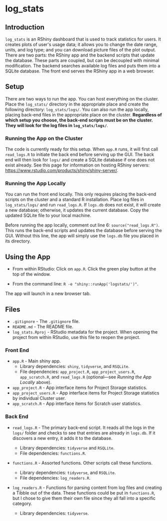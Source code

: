 # log_stats

## Introduction
`log_stats` is an RShiny dashboard that is used to track statistics for users. It creates plots of user's usage data; it allows you to change the date range, units, and log type; and you can download picture files of the plot output. There are two parts: the RShiny app and the backend scripts that update the database. These parts are coupled, but can be decoupled with minimal modification. The backend searches available log files and puts them into a SQLite database. The front end serves the RShiny app in a web browser.

## Setup

There are two ways to run the app. You can host everything on the cluster. Place the `log_stats/` directory in the appropriate place and create the following directory: `log_stats/logs/`. You can also run the app locally, placing back-end files in the appropriate place on the cluster. **Regardless of which setup you choose, the back-end scripts must be on the cluster. They will look for the log files in `log_stats/logs/`**.

### Running the App on the Cluster

The code is currently ready for this setup. When `app.R` runs, it will first call `read_logs.R` to initiate the back end before serving up the GUI. The back end will then look for `logs/` and create a SQLite database if one does not exist already. See this page for information on hosting RShiny servers: https://www.rstudio.com/products/shiny/shiny-server/.

### Running the App Locally

You can run the front end locally. This only requires placing the back-end scripts on the cluster and a standard R installation. Place log files in `log_stats/logs/` and run `read_logs.R`. If `logs.db` does not exist, it will create a new database; otherwise, it updates the current database. Copy the updated SQLite file to your local machine.

Before running the app locally, comment out line 6: `source("read_logs.R")`. This runs the back-end scripts and updates the database before serving the GUI. Without this line, the app will simply use the `logs.db` file you placed in its directory. 

## Using the App

- From within RStudio: Click on `app.R`. Click the green play button at the top of the window.

- From the command line: `R -e "shiny::runApp('logstats/')"`.

The app will launch in a new browser tab.

## Files
- `.gitignore` - The `.gitignore` file.
- `README.md` - The README file.
- `log_stats.Rproj` -  RStudio metadata for the project. When opening the project from within RStudio, use this file to reopen the project.

### Front End

- `app.R` - Main shiny app.
  - Library dependencies: `shiny`, `tidyverse`, and `RSQLite`.
  - File dependencies: `app_project.R`, `app_project_users.R`, `app_scratch.R`, and `read_logs.R` (optional—see *Running the App Locally* above).
- `app_project.R` - App interface items for Project Storage statistics.
- `app_project_users.R` - App interface items for Project Storage statistics by individual Cluster user.
- `app_scratch.R` - App interface items for Scratch user statistics.

### Back End

- `read_logs.R` - The primary back-end script. It reads all the logs in the `logs/` folder and checks to see that entries are already in `logs.db`. If it discovers a new entry, it adds it to the database.
  - Library dependencies: `tidyverse` and `RSQLite`.
  - File dependencies: `functions.R`.

- `functions.R` - Assorted functions. Other scripts call these functions.
  - Library dependencies: `tidyverse`, and `RSQLite`.
  - File dependencies: `log_readers.R`.
- `log_readers.R` - Functions for parsing content from log files and creating a Tibble out of the data. These functions could be put in `functions.R`, but I chose to give them their own file since they all fall into a specific category.
  - Library dependencies: `tidyverse`.
